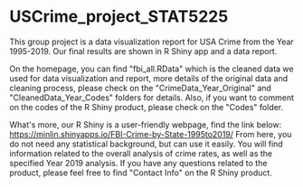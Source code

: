 # USCrime_project_STAT5225

This group project is a data visualization report for USA Crime from the Year 1995-2019. Our final results are shown in R Shiny app and a data report.

On the homepage, you can find "fbi_all.RData" which is the cleaned data we used for data visualization and report, more details of the original data and cleaning process, please check on the "CrimeData_Year_Original" and "CleanedData_Year_Codes" folders for details. Also, if you want to comment on the codes of the R Shiny product, please check on the "Codes" folder. 

What's more, our R Shiny is a user-friendly webpage, find the link below:
https://minlin.shinyapps.io/FBI-Crime-by-State-1995to2019/
From here, you do not need any statistical background, but can use it easily. You will find information related to the overall analysis of crime rates, as well as the specified Year 2019 analysis. 
If you have any questions related to the product, please feel free to find "Contact Info" on the R Shiny product. 
